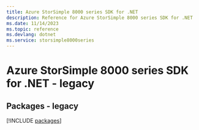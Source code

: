 ```yaml
---
title: Azure StorSimple 8000 series SDK for .NET
description: Reference for Azure StorSimple 8000 series SDK for .NET
ms.date: 11/14/2023
ms.topic: reference
ms.devlang: dotnet
ms.service: storsimple8000series
---
```

# Azure StorSimple 8000 series SDK for .NET - legacy
## Packages - legacy
[!INCLUDE [packages](storsimple-8000-series-index.md)]